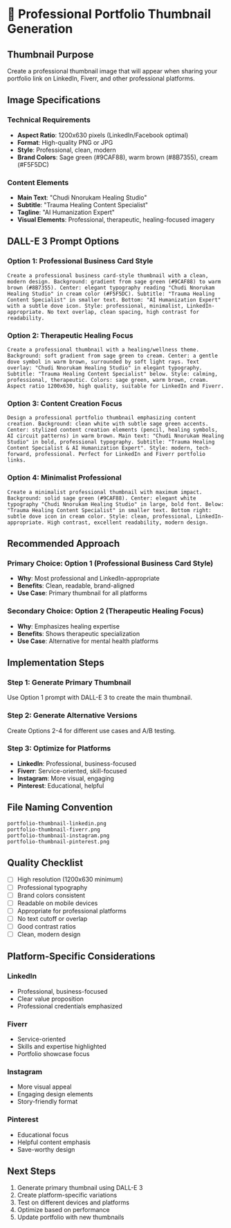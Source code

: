 # 🎨 Professional Portfolio Thumbnail Generation

## Thumbnail Purpose
Create a professional thumbnail image that will appear when sharing your portfolio link on LinkedIn, Fiverr, and other professional platforms.

## Image Specifications

### **Technical Requirements**
- **Aspect Ratio**: 1200x630 pixels (LinkedIn/Facebook optimal)
- **Format**: High-quality PNG or JPG
- **Style**: Professional, clean, modern
- **Brand Colors**: Sage green (#9CAF88), warm brown (#8B7355), cream (#F5F5DC)

### **Content Elements**
- **Main Text**: "Chudi Nnorukam Healing Studio"
- **Subtitle**: "Trauma Healing Content Specialist"
- **Tagline**: "AI Humanization Expert"
- **Visual Elements**: Professional, therapeutic, healing-focused imagery

## DALL-E 3 Prompt Options

### **Option 1: Professional Business Card Style**
```
Create a professional business card-style thumbnail with a clean, modern design. Background: gradient from sage green (#9CAF88) to warm brown (#8B7355). Center: elegant typography reading "Chudi Nnorukam Healing Studio" in cream color (#F5F5DC). Subtitle: "Trauma Healing Content Specialist" in smaller text. Bottom: "AI Humanization Expert" with a subtle dove icon. Style: professional, minimalist, LinkedIn-appropriate. No text overlap, clean spacing, high contrast for readability.
```

### **Option 2: Therapeutic Healing Focus**
```
Create a professional thumbnail with a healing/wellness theme. Background: soft gradient from sage green to cream. Center: a gentle dove symbol in warm brown, surrounded by soft light rays. Text overlay: "Chudi Nnorukam Healing Studio" in elegant typography. Subtitle: "Trauma Healing Content Specialist" below. Style: calming, professional, therapeutic. Colors: sage green, warm brown, cream. Aspect ratio 1200x630, high quality, suitable for LinkedIn and Fiverr.
```

### **Option 3: Content Creation Focus**
```
Design a professional portfolio thumbnail emphasizing content creation. Background: clean white with subtle sage green accents. Center: stylized content creation elements (pencil, healing symbols, AI circuit patterns) in warm brown. Main text: "Chudi Nnorukam Healing Studio" in bold, professional typography. Subtitle: "Trauma Healing Content Specialist & AI Humanization Expert". Style: modern, tech-forward, professional. Perfect for LinkedIn and Fiverr portfolio links.
```

### **Option 4: Minimalist Professional**
```
Create a minimalist professional thumbnail with maximum impact. Background: solid sage green (#9CAF88). Center: elegant white typography "Chudi Nnorukam Healing Studio" in large, bold font. Below: "Trauma Healing Content Specialist" in smaller text. Bottom right: subtle dove icon in cream color. Style: clean, professional, LinkedIn-appropriate. High contrast, excellent readability, modern design.
```

## Recommended Approach

### **Primary Choice: Option 1 (Professional Business Card Style)**
- **Why**: Most professional and LinkedIn-appropriate
- **Benefits**: Clean, readable, brand-aligned
- **Use Case**: Primary thumbnail for all platforms

### **Secondary Choice: Option 2 (Therapeutic Healing Focus)**
- **Why**: Emphasizes healing expertise
- **Benefits**: Shows therapeutic specialization
- **Use Case**: Alternative for mental health platforms

## Implementation Steps

### **Step 1: Generate Primary Thumbnail**
Use Option 1 prompt with DALL-E 3 to create the main thumbnail.

### **Step 2: Generate Alternative Versions**
Create Options 2-4 for different use cases and A/B testing.

### **Step 3: Optimize for Platforms**
- **LinkedIn**: Professional, business-focused
- **Fiverr**: Service-oriented, skill-focused
- **Instagram**: More visual, engaging
- **Pinterest**: Educational, helpful

## File Naming Convention
```
portfolio-thumbnail-linkedin.png
portfolio-thumbnail-fiverr.png
portfolio-thumbnail-instagram.png
portfolio-thumbnail-pinterest.png
```

## Quality Checklist
- [ ] High resolution (1200x630 minimum)
- [ ] Professional typography
- [ ] Brand colors consistent
- [ ] Readable on mobile devices
- [ ] Appropriate for professional platforms
- [ ] No text cutoff or overlap
- [ ] Good contrast ratios
- [ ] Clean, modern design

## Platform-Specific Considerations

### **LinkedIn**
- Professional, business-focused
- Clear value proposition
- Professional credentials emphasized

### **Fiverr**
- Service-oriented
- Skills and expertise highlighted
- Portfolio showcase focus

### **Instagram**
- More visual appeal
- Engaging design elements
- Story-friendly format

### **Pinterest**
- Educational focus
- Helpful content emphasis
- Save-worthy design

## Next Steps
1. Generate primary thumbnail using DALL-E 3
2. Create platform-specific variations
3. Test on different devices and platforms
4. Optimize based on performance
5. Update portfolio with new thumbnails 